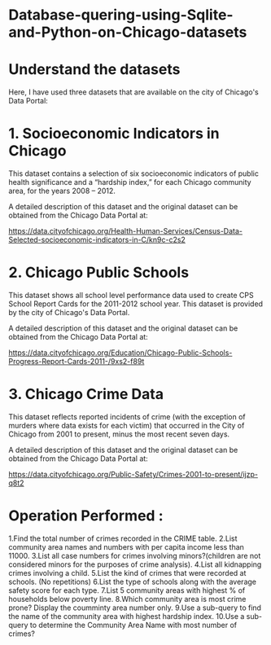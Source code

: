 # Database-quering-using-Sqlite-and-Python-on-Chicago-datasets

# Understand the datasets
Here, I have used  three datasets that are available on the city of Chicago's Data Portal:

# 1. Socioeconomic Indicators in Chicago
This dataset contains a selection of six socioeconomic indicators of public health significance and a “hardship index,” for each Chicago community area, for the years 2008 – 2012.

A detailed description of this dataset and the original dataset can be obtained from the Chicago Data Portal at:

https://data.cityofchicago.org/Health-Human-Services/Census-Data-Selected-socioeconomic-indicators-in-C/kn9c-c2s2

# 2. Chicago Public Schools
This dataset shows all school level performance data used to create CPS School Report Cards for the 2011-2012 school year. This dataset is provided by the city of Chicago's Data Portal.

A detailed description of this dataset and the original dataset can be obtained from the Chicago Data Portal at:

https://data.cityofchicago.org/Education/Chicago-Public-Schools-Progress-Report-Cards-2011-/9xs2-f89t

# 3. Chicago Crime Data
This dataset reflects reported incidents of crime (with the exception of murders where data exists for each victim) that occurred in the City of Chicago from 2001 to present, minus the most recent seven days.

A detailed description of this dataset and the original dataset can be obtained from the Chicago Data Portal at:

https://data.cityofchicago.org/Public-Safety/Crimes-2001-to-present/ijzp-q8t2


# Operation Performed :
1.Find the total number of crimes recorded in the CRIME table.
2.List community area names and numbers with per capita income less than 11000.
3.List all case numbers for crimes involving minors?(children are not considered minors for the purposes of crime analysis).
4.List all kidnapping crimes involving a child.
5.List the kind of crimes that were recorded at schools. (No repetitions)
6.List the type of schools along with the average safety score for each type.
7.List 5 community areas with highest % of households below poverty line.
8.Which community area is most crime prone? Display the coumminty area number only.
9.Use a sub-query to find the name of the community area with highest hardship index.
10.Use a sub-query to determine the Community Area Name with most number of crimes?



